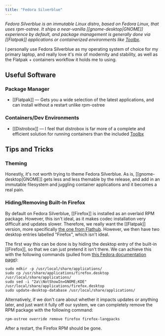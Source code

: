```yaml
---
title: "Fedora Silverblue"
---
```


*Fedora Silverblue is an immutable Linux distro, based on Fedora Linux, that uses rpm-ostree. It ships a near-vanilla [[gnome-desktop|GNOME]] experience by default, and package management is generally done via [[Flatpak]] applications or containerized environments like [Toolbx](https://containertoolbx.org/).*

I personally use Fedora Silverblue as my operating system of choice for my primary laptop, and really love it's mix of modernity and stability, as well as the Flatpak + containers workflow it holds me to using.

## Useful Software

### Package Manager
- [[Flatpak]] — Gets you a wide selection of the latest applications, and can install without a restart unlike rpm-ostree

### Containers/Dev Environments
- [[Distrobox]] — I feel that distrobox is far more of a complete and efficient solution for running containers than the included [Toolbx](https://containertoolbx.org/)

## Tips and Tricks

### Theming

Honestly, it's not worth trying to theme Fedora Silverblue. As is, [[gnome-desktop|GNOME]] gets less and less themable by the release, and add in an immutable filesystem and juggling container applications and it becomes a real pain.

### Hiding/Removing Built-In Firefox

By default on Fedora Silverblue, [[Firefox]] is installed as an overlaid RPM package. However, this isn't ideal, as it makes codec installation very difficult and updates slower. Therefore, we really want the [[Flatpak]] version, more specifically [the one from Flathub](https://flathub.org/apps/org.mozilla.firefox). However, we then have two desktop entries labelled "Firefox", which isn't ideal.

The first way this can be done is by hiding the desktop entry of the built-in [[Firefox]], so that we can just pretend it isn't there. We can achieve this with the following commands (pulled from [this Fedora documentation page](https://docs.fedoraproject.org/en-US/fedora-silverblue/tips-and-tricks/#_hiding_the_default_browser_firefox)):

```
sudo mdkir -p /usr/local/share/applications/
sudo cp /usr/share/applications/firefox.desktop /usr/local/share/applications/
sudo sed -i "2a\\NotShowIn=GNOME;KDE" /usr/local/share/applications/firefox.desktop
sudo update-desktop-database /usr/local/share/applications/
```

Alternatively, if we don't care about whether it impacts updates or anything later, and just want it fully off our system, we can completely remove the RPM package with the following command:

```
rpm-ostree override remove firefox firefox-langpacks
```

After a restart, the Firefox RPM should be gone.